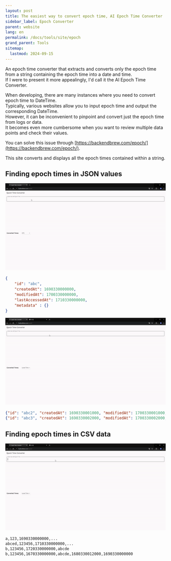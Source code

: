 ```yaml
---
layout: post
title: The easiest way to convert epoch time, AI Epoch Time Converter
sidebar_label: Epoch Converter
parent: website
lang: en
permalink: /docs/tools/site/epoch
grand_parent: Tools
sitemap:
  lastmod: 2024-09-15
---
```


An epoch time converter that extracts and converts only the epoch time from a string containing the epoch time into a date and time.  
If I were to present it more appealingly, I'd call it the AI Epoch Time Converter.

When developing, there are many instances where you need to convert epoch time to DateTime.   
Typically, various websites allow you to input epoch time and output the corresponding DateTime.  
However, it can be inconvenient to pinpoint and convert just the epoch time from logs or data.  
It becomes even more cumbersome when you want to review multiple data points and check their values.

You can solve this issue through [https://backendbrew.com/epoch/](https://backendbrew.com/epoch/).

This site converts and displays all the epoch times contained within a string.


## Finding epoch times in JSON values

![beutified json epoch converter](/images/post/dev-tools/site/epoch/json1.gif)

 ```json
 {
     "id": "abc",
     "createdAt": 1690330000000,
     "modifiedAt": 1700330000000,
     "lastAccessedAt": 1710330000000,
     "metadata" : {}
 }
 ```

![multiline json epoch converter](/images/post/dev-tools/site/epoch/json2.gif)


 ```json
 {"id": "abc2", "createdAt": 1690330001000, "modifiedAt": 1700330001000, "lastAccessedAt": 1710330001000, "metadata" : {}}
 {"id": "abc3", "createdAt": 1690330002000, "modifiedAt": 1700330002000, "lastAccessedAt": 1710330002000, "metadata" : {}}
 ```


## Finding epoch times in CSV data

![csv epoch converter](/images/post/dev-tools/site/epoch/csv.gif)

 ```csv
 a,123,1690330000000,...
 abced,123456,1710330000000,...
 b,123456,1720330000000,abcde
 b,123456,1670330000000,abcde,1680330012000,1690330000000
 ```
